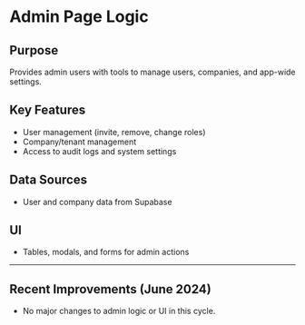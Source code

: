 # Admin Page Logic

## Purpose
Provides admin users with tools to manage users, companies, and app-wide settings.

## Key Features
- User management (invite, remove, change roles)
- Company/tenant management
- Access to audit logs and system settings

## Data Sources
- User and company data from Supabase

## UI
- Tables, modals, and forms for admin actions

---

## Recent Improvements (June 2024)
- No major changes to admin logic or UI in this cycle. 